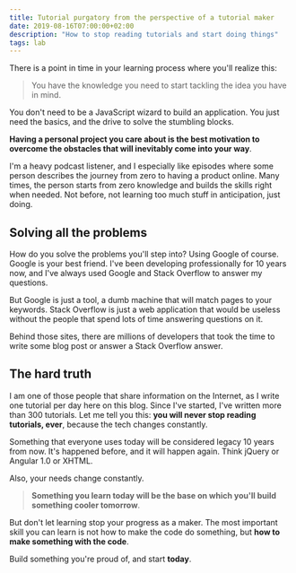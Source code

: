 ```yaml
---
title: Tutorial purgatory from the perspective of a tutorial maker
date: 2019-08-16T07:00:00+02:00
description: "How to stop reading tutorials and start doing things"
tags: lab
---
```


There is a point in time in your learning process where you'll realize this:

> You have the knowledge you need to start tackling the idea you have in mind.

You don't need to be a JavaScript wizard to build an application. You just need the basics, and the drive to solve the stumbling blocks.

**Having a personal project you care about is the best motivation to overcome the obstacles that will inevitably come into your way**.

I'm a heavy podcast listener, and I especially like episodes where some person describes the journey from zero to having a product online. Many times, the person starts from zero knowledge and builds the skills right when needed. Not before, not learning too much stuff in anticipation, just doing.

## Solving all the problems

How do you solve the problems you'll step into? Using Google of course. Google is your best friend. I've been developing professionally for 10 years now, and I've always used Google and Stack Overflow to answer my questions.

But Google is just a tool, a dumb machine that will match pages to your keywords. Stack Overflow is just a web application that would be useless without the people that spend lots of time answering questions on it.

Behind those sites, there are millions of developers that took the time to write some blog post or answer a Stack Overflow answer.

## The hard truth

I am one of those people that share information on the Internet, as I write one tutorial per day here on this blog. Since I've started, I've written more than 300 tutorials. Let me tell you this: **you will never stop reading tutorials, ever**, because the tech changes constantly.

Something that everyone uses today will be considered legacy 10 years from now. It's happened before, and it will happen again. Think jQuery or Angular 1.0 or XHTML.

Also, your needs change constantly.

> **Something you learn today will be the base on which you'll build something cooler tomorrow**.

But don't let learning stop your progress as a maker. The most important skill you can learn is not how to make the code do something, but **how to make something with the code**.

Build something you're proud of, and start **today**.

